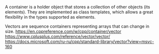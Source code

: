 
A container is a holder object that stores a collection of other objects (its elements). They are implemented as class templates, which allows a great flexibility in the types supported as elements.

Vectors are sequence containers representing arrays that can change in size.
https://en.cppreference.com/w/cpp/container/vector
https://www.cplusplus.com/reference/vector/vector/
https://docs.microsoft.com/ru-ru/cpp/standard-library/vector?view=msvc-160